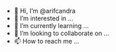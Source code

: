- 👋 Hi, I’m @arifcandra
- 👀 I’m interested in ...
- 🌱 I’m currently learning ...
- 💞️ I’m looking to collaborate on ...
- 📫 How to reach me ...

<!---
arifcandra/arifcandra is a ✨ special ✨ repository because its `README.md` (this file) appears on your GitHub profile.
You can click the Preview link to take a look at your changes.
--->
